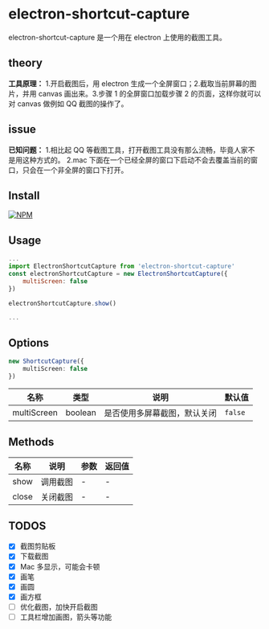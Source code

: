 # electron-shortcut-capture

electron-shortcut-capture 是一个用在 electron 上使用的截图工具。

## theory

**工具原理：** 1.开启截图后，用 electron 生成一个全屏窗口；2.截取当前屏幕的图片，并用 canvas 画出来。3.步骤 1 的全屏窗口加载步骤 2 的页面，这样你就可以对 canvas 做例如 QQ 截图的操作了。

## issue

**已知问题：** 1.相比起 QQ 等截图工具，打开截图工具没有那么流畅，毕竟人家不是用这种方式的。
2.mac 下面在一个已经全屏的窗口下启动不会去覆盖当前的窗口，只会在一个非全屏的窗口下打开。

## Install

[![NPM](https://nodei.co/npm/electron-shortcut-capture.png?downloads=true&downloadRank=true&stars=true)](https://nodei.co/npm/electron-shortcut-capture/)

## Usage

```js
...
import ElectronShortcutCapture from 'electron-shortcut-capture'
const electronShortcutCapture = new ElectronShortcutCapture({
	multiScreen: false
})

electronShortcutCapture.show()

...
```

## Options

```typescript
new ShortcutCapture({
	multiScreen: false
})
```

| 名称        | 类型    | 说明                         | 默认值  |
| ----------- | ------- | ---------------------------- | ------- |
| multiScreen | boolean | 是否使用多屏幕截图，默认关闭 | `false` |

## Methods

| 名称  | 说明     | 参数 | 返回值 |
| ----- | -------- | ---- | ------ |
| show  | 调用截图 | -    | -      |
| close | 关闭截图 | -    | -      |

## TODOS

-   [x] 截图剪贴板
-   [x] 下载截图
-   [x] Mac 多显示，可能会卡顿
-   [x] 画笔
-   [x] 画圆
-   [x] 画方框
-   [ ] 优化截图，加快开启截图
-   [ ] 工具栏增加画图，箭头等功能
